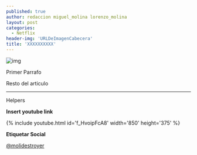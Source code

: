 ```yaml
---
published: true
author: redaccion miguel_molina lorenzo_molina
layout: post
categories:
  - Netflix
header-img: 'URLDeImagenCabecera'
title: 'XXXXXXXXXX'
---
```

![img](ImagenCabeceraURL)



Primer Parrafo

  <!--break-->

Resto del articulo



----

Helpers

**Insert youtube link**

{% include youtube.html id='f_HvoipFcA8' width='850' height='375' %}

**Etiquetar Social**

[@molidestroyer](https://instagram.com/molidestroyer)






